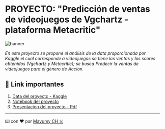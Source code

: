 # PROYECTO: "Predicción de ventas de videojuegos de Vgchartz - plataforma Metacritic"

![banner](https://storage.googleapis.com/kaggle-datasets-images/576/1101/b0b16198fac737f0da4b8be43bac64f3/dataset-cover.jpg)

_En este proyecto se propone el análisis de la data proporcionada por Kaggle  el cual corresponde a videojuegos se tiene las ventas y los scores obtenidos (Vgchartz y Metacritic); se busca Predecir la ventas de videojuegos para el género de Acción._

## 🔗 Link importantes 

1. [Data del proyecto - Kaggle](https://www.kaggle.com/rush4ratio/video-game-sales-with-ratings)
2. [Notebook del proyecto ](https://github.com/MayumyCH/video_game_sales_with_ratings/blob/main/notebook_videogames.ipynb)
2. [Presentacion del proyecto - Pdf](https://github.com/MayumyCH/video_game_sales_with_ratings/blob/main/resources/Clausura_challenge_20_21.pdf)

---
⌨️ con ❤️ por  [Mayumy CH ☠️](https://github.com/MayumyCH) 
